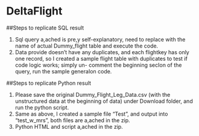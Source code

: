 # DeltaFlight

##Steps to replicate SQL result
1. Sql query a,ached is pre,y self-explanatory, need to replace <flight> with the name of actual Dummy_flight table and execute the code.
2. Data provide doesn’t have any duplicates, and each flightkey has only one record, so I created a sample flight table with duplicates to test if code logic works; simply un- comment the beginning secIon of the query, run the sample generaIon code.

##Steps to replicate Python result
1. Please save the original Dummy_Flight_Leg_Data.csv (with the unstructured data at the beginning of data) under Download folder, and run the python script.
2. Same as above, I created a sample file “Test”, and output into “test_w_mrs”, both files are a,ached in the zip.
3. Python HTML and script a,ached in the zip.
  
